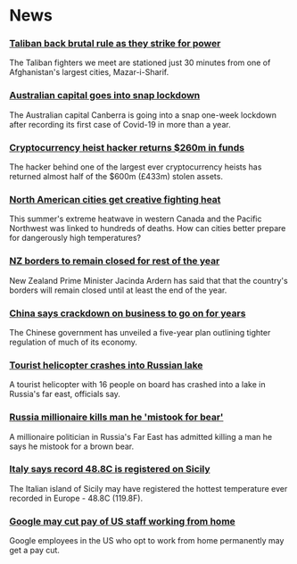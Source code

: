 # News
### [Taliban back brutal rule as they strike for power](https://www.bbc.com/news/world-asia-58156772)
The Taliban fighters we meet are stationed just 30 minutes from one of Afghanistan's largest cities, Mazar-i-Sharif.
### [Australian capital goes into snap lockdown](https://www.bbc.com/news/world-australia-58182419)
The Australian capital Canberra is going into a snap one-week lockdown after recording its first case of Covid-19 in more than a year. 
### [Cryptocurrency heist hacker returns $260m in funds](https://www.bbc.com/news/business-58180692)
The hacker behind one of the largest ever cryptocurrency heists has returned almost half of the $600m (£433m) stolen assets.
### [North American cities get creative fighting heat](https://www.bbc.com/news/world-us-canada-58015089)
This summer's extreme heatwave in western Canada and the Pacific Northwest was linked to hundreds of deaths. How can cities better prepare for dangerously high temperatures?
### [NZ borders to remain closed for rest of the year](https://www.bbc.com/news/world-asia-58182418)
New Zealand Prime Minister Jacinda Ardern has said that that the country's borders will remain closed until at least the end of the year. 
### [China says crackdown on business to go on for years](https://www.bbc.com/news/business-58182658)
The Chinese government has unveiled a five-year plan outlining tighter regulation of much of its economy.
### [Tourist helicopter crashes into Russian lake](https://www.bbc.com/news/world-europe-58182420)
A tourist helicopter with 16 people on board has crashed into a lake in Russia's far east, officials say.
### [Russia millionaire kills man he 'mistook for bear'](https://www.bbc.com/news/world-europe-58165170)
A millionaire politician in Russia's Far East has admitted killing a man he says he mistook for a brown bear.
### [Italy says record 48.8C is registered on Sicily](https://www.bbc.com/news/world-europe-58130893)
The Italian island of Sicily may have registered the hottest temperature ever recorded in Europe - 48.8C (119.8F).
### [Google may cut pay of US staff working from home](https://www.bbc.com/news/business-58171716)
Google employees in the US who opt to work from home permanently may get a pay cut.
